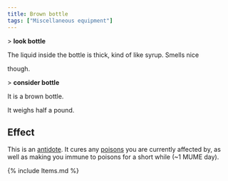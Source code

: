 ```yaml
---
title: Brown bottle
tags: ["Miscellaneous equipment"]
---
```

\> **look bottle**

The liquid inside the bottle is thick, kind of like syrup. Smells nice

though.

\> **consider bottle**

It is a brown bottle.

It weighs half a pound.

## Effect

This is an [antidote](antidote "wikilink"). It cures any
[poisons](poison "wikilink") you are currently affected by, as well as
making you immune to poisons for a short while (~1 MUME day).

{% include Items.md %}
